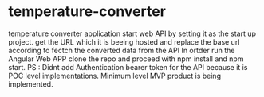 # temperature-converter
temperature converter application 
start web API by setting it as the start up project.
get the URL which it is beeing hosted and replace the base url according to fectch the converted data from the API
In ortder run the Angular Web APP clone the repo and proceed with npm install and npm start.
PS : Didnt add Authentication bearer token for the API because it is POC level implementations. Minimum level MVP product is being implemented.
